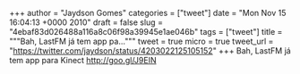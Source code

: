 
+++
author = "Jaydson Gomes"
categories = ["tweet"]
date = "Mon Nov 15 16:04:13 +0000 2010"
draft = false
slug = "4ebaf83d026488a116a8c06f98a39945e1ae046b"
tags = ["tweet"]
title = """Bah, LastFM já tem app pa..."""
tweet = true
micro = true
tweet_url = "https://twitter.com/jaydson/status/4203022125105152"
+++
Bah, LastFM já tem app para Kinect http://goo.gl/J9EIN
